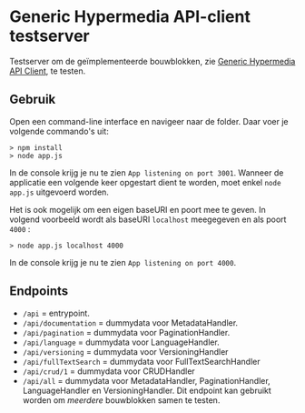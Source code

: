 # Generic Hypermedia API-client testserver

Testserver om de geïmplementeerde bouwblokken, zie [Generic Hypermedia API Client](https://github.com/ddvlanck/generic-hypermedia-api-client), te testen.

## Gebruik

Open een command-line interface en navigeer naar de folder. Daar voer je volgende commando's uit:

```
> npm install
> node app.js
```

In de console krijg je nu te zien `App listening on port 3001`. Wanneer de applicatie een volgende keer opgestart dient te worden, moet enkel `node app.js` uitgevoerd worden.

Het is ook mogelijk om een eigen baseURI en poort mee te geven. In volgend voorbeeld wordt als baseURI `localhost` meegegeven en als poort `4000` :

```
> node app.js localhost 4000
```

In de console krijg je nu te zien `App listening on port 4000`.

## Endpoints

* `/api` = entrypoint.
* `/api/documentation` = dummydata voor MetadataHandler.
* `/api/pagination` = dummydata voor PaginationHandler.
* `/api/language` = dummydata voor LanguageHandler.
* `/api/versioning` = dummydata voor VersioningHandler
* `/api/fullTextSearch` = dummydata voor FullTextSearchHandler
* `/api/crud/1` = dummydata voor CRUDHandler
* `/api/all` = dummydata voor MetadataHandler, PaginationHandler, LanguageHandler en VersioningHandler. Dit endpoint kan gebruikt worden om _meerdere_ bouwblokken samen te testen.

